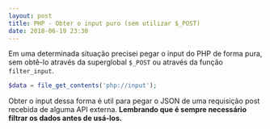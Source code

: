 ```yaml
---
layout: post
title: PHP - Obter o input puro (sem utilizar $_POST)
date: 2018-06-19 23:30
---
```


Em uma determinada situação precisei pegar o input do PHP de forma pura, sem obtê-lo através da superglobal ```$_POST``` ou através da função ```filter_input```.

```php
$data = file_get_contents('php://input');
```

Obter o input dessa forma é util para pegar o JSON de uma requisição post recebida de alguma API externa. **Lembrando que é sempre necessário filtrar os dados antes de usá-los.**